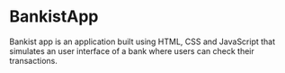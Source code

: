 # BankistApp
Bankist app is an application built using HTML, CSS and JavaScript that simulates an user interface of a bank where users can check their transactions.
